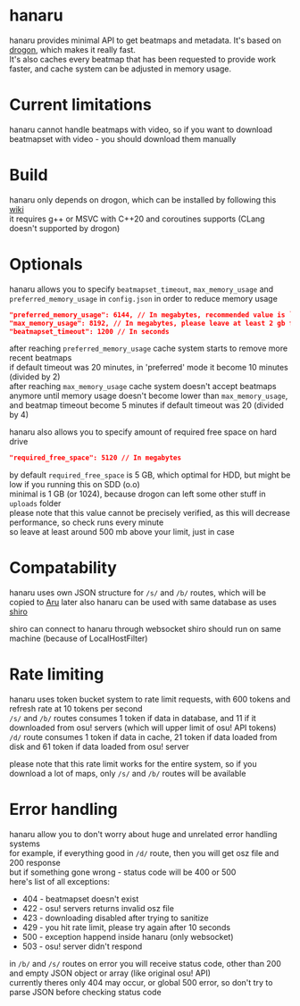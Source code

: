 # hanaru

hanaru provides minimal API to get beatmaps and metadata. It's based on [drogon][1], which makes it really fast.<br>
It's also caches every beatmap that has been requested to provide work faster, and cache system can be adjusted in memory usage.
<!-- TODO: Might add some test here? -->

# Current limitations

hanaru cannot handle beatmaps with video, so if you want to download beatmapset with video - you should download them manually

# Build

hanaru only depends on drogon, which can be installed by following this [wiki][2]<br>
it requires g++ or MSVC with C++20 and coroutines supports (CLang doesn't supported by drogon)

# Optionals

hanaru allows you to specify `beatmapset_timeout`, `max_memory_usage` and `preferred_memory_usage` in `config.json` in order to reduce memory usage
```json
"preferred_memory_usage": 6144, // In megabytes, recommended value is `max_memory_usage` / 2
"max_memory_usage": 8192, // In megabytes, please leave at least 2 gb for your system!
"beatmapset_timeout": 1200 // In seconds
```
after reaching `preferred_memory_usage` cache system starts to remove more recent beatmaps<br>
if default timeout was 20 minutes, in 'preferred' mode it become 10 minutes (divided by 2)<br>
after reaching `max_memory_usage` cache system doesn't accept beatmaps anymore until memory usage doesn't become lower than `max_memory_usage`, and beatmap timeout become 5 minutes if default timeout was 20 (divided by 4)

hanaru also allows you to specify amount of required free space on hard drive
```json
"required_free_space": 5120 // In megabytes
```
by default `required_free_space` is 5 GB, which optimal for HDD, but might be low if you running this on SDD (o.o)<br>
minimal is 1 GB (or 1024), because drogon can left some other stuff in `uploads` folder<br>
please note that this value cannot be precisely verified, as this will decrease performance, so check runs every minute<br>
so leave at least around 500 mb above your limit, just in case

# Compatability
hanaru uses own JSON structure for `/s/` and `/b/` routes, which will be copied to [Aru][3] later
also hanaru can be used with same database as uses [shiro][4]

shiro can connect to hanaru through websocket
shiro should run on same machine (because of LocalHostFilter)

# Rate limiting
hanaru uses token bucket system to rate limit requests, with 600 tokens and refresh rate at 10 tokens per second<br>
`/s/` and `/b/` routes consumes 1 token if data in database, and 11 if it downloaded from osu! servers (which will upper limit of osu! API tokens)<br>
`/d/` route consumes 1 token if data in cache, 21 token if data loaded from disk and 61 token if data loaded from osu! server

please note that this rate limit works for the entire system, so if you download a lot of maps, only `/s/` and `/b/` routes will be available

# Error handling
hanaru allow you to don't worry about huge and unrelated error handling systems<br>
for example, if everything good in `/d/` route, then you will get osz file and 200 response<br>
but if something gone wrong - status code will be 400 or 500<br>
here's list of all exceptions:
- 404 - beatmapset doesn't exist
- 422 - osu! servers returns invalid osz file
- 423 - downloading disabled after trying to sanitize
- 429 - you hit rate limit, please try again after 10 seconds
- 500 - exception happend inside hanaru (only websocket)
- 503 - osu! server didn't respond

in `/b/` and `/s/` routes on error you will receive status code, other than 200 and empty JSON object or array (like original osu! API)<br>
currently theres only 404 may occur, or global 500 error, so don't try to parse JSON before checking status code

[1]: https://github.com/drogonframework/drogon
[2]: https://github.com/drogonframework/drogon/wiki/ENG-02-Installation
[3]: https://github.com/Rynnya/Aru
[4]: https://github.com/Rynnya/shiro